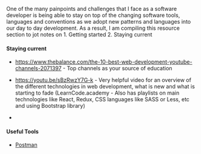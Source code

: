 One of the many painpoints and challenges that I face as a software developer is being able to stay on top of the changing software tools, languages and conventions as we adopt new patterns and languages into our day to day development. As a result, I am compiling this resource section to jot notes on 1. Getting started 2. Staying current

#### Staying current
* https://www.thebalance.com/the-10-best-web-development-youtube-channels-2071397 - Top channels as your source of education

* https://youtu.be/sBzRwzY7G-k - Very helpful video for an overview of the different technologies in web development, what is new and what is starting to fade (LearnCode.academy - Also has playlists on main technologies like React, Redux, CSS languages like SASS or Less, etc and using Bootstrap library)

*

#### Useful Tools 
* [Postman](https://www.getpostman.com/)
